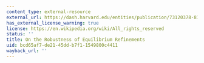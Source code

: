 ```yaml
---
content_type: external-resource
external_url: https://dash.harvard.edu/entities/publication/73120378-8180-6bd4-e053-0100007fdf3b
has_external_license_warning: true
license: https://en.wikipedia.org/wiki/All_rights_reserved
status: ''
title: On the Robustness of Equilibrium Refinements
uid: bcd65af7-de21-45dd-b7f1-1549800c4411
wayback_url: ''
---
```

